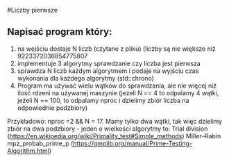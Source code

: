 

#Liczby pierwsze
## Napisać program który: 
1. na wejściu dostaje N liczb (czytane z pliku)  (liczby są nie większe niż  9223372036854775807
2. implementuje 3 algorytmy sprawdzanie czy liczba jest pierwsza
3. sprawdza N liczb każdym algorytmem i podaje na wyjściu czas wykonania dla każdego algorytmy (std::chrono)
4. Program ma używać wielu wątków do sprawdzania, ale nie więcej niż ilość rdzeni na używanej maszynie (jeżeli N == 4 to odpalamy 4 wątki, jeżeli N == 100, to odpalamy nproc i dzielimy zbiór liczba na odpowiednie podzbiory)

Przykładowo: nproc =2 && N = 17. Mamy tylko dwa wątki, tak więc dzielimy zbiór na dwa podzbiory - jeden o wielkości
algorytmy to: 
Trial division (https://en.wikipedia.org/wiki/Primality_test#Simple_methods)
Miller–Rabin
mpz_probab_prime_p (https://gmplib.org/manual/Prime-Testing-Algorithm.html)
